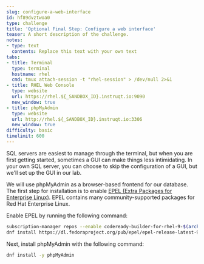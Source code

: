```yaml
---
slug: configure-a-web-interface
id: hf89dvztwoa0
type: challenge
title: 'Optional Final Step: Configure a web interface'
teaser: A short description of the challenge.
notes:
- type: text
  contents: Replace this text with your own text
tabs:
- title: Terminal
  type: terminal
  hostname: rhel
  cmd: tmux attach-session -t "rhel-session" > /dev/null 2>&1
- title: RHEL Web Console
  type: website
  url: https://rhel.${_SANDBOX_ID}.instruqt.io:9090
  new_window: true
- title: phpMyAdmin
  type: website
  url: http://rhel.${_SANDBOX_ID}.instruqt.io:3306
  new_window: true
difficulty: basic
timelimit: 600
---
```

SQL servers are easiest to manage through the terminal, but when you are first getting started, sometimes a GUI can make things less intimidating. In your own SQL server, you can choose to skip the configuration of a GUI, but we'll set up the GUI in our lab.

We will use phpMyAdmin as a browser-based frontend for our database. The first step for installation is to enable [EPEL (Extra Packages for Enterprise Linux)](https://docs.fedoraproject.org/en-US/epel/). EPEL contains many community-supported packages for Red Hat Enterprise Linux.

Enable EPEL by running the following command:
```bash
subscription-manager repos --enable codeready-builder-for-rhel-9-$(arch)-rpms
dnf install https://dl.fedoraproject.org/pub/epel/epel-release-latest-9.noarch.rpm
```

Next, install phpMyAdmin with the following command:
```bash
dnf install -y phpMyAdmin
```

